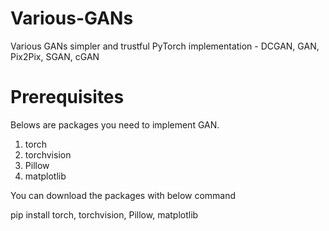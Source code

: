 # Various-GANs
Various GANs simpler and trustful PyTorch implementation - DCGAN, GAN, Pix2Pix, SGAN, cGAN

# Prerequisites
Belows are packages you need to implement GAN.
1. torch 
2. torchvision 
3. Pillow 
4. matplotlib

You can download the packages with below command

pip install torch, torchvision, Pillow, matplotlib
